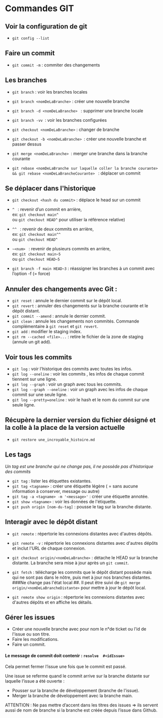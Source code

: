 # Commandes GIT

## Voir la configuration de git

- `git config --list`

## Faire un commit
- `git commit -m` : commiter des changements

## Les branches

- `git branch` : voir les branches locales
- `git branch <nomDeLaBranche>` : créer une nouvelle branche
- `git branch -d <nomDeLaBranche> ` : supprimer une branche locale
- `git branch -vv `: voir les branches configurées 

- `git checkout <nomDeLaBranche>` : changer de branche
- `git checkout -b <nomDeLaBranche> `: créer une nouvelle branche et passer dessus  

- `git merge <nomDeLaBranche> `: merger une branche dans la branche courante
- `git rebase <nomDeLaBranche sur laquelle coller la branche courante> && git rebase <nomDeLaBrancheCourante> ` : déplacer un commit 

## Se déplacer dans l'historique

- `git checkout <hash du commit>` : déplace le head sur un commit
- `^ `	: revenir d’un commit en arrière,  
ex: `git checkout main^`  
ou `git checkout HEAD^` pour utiliser la référence relative)  

- `^^ `	: revenir de deux commits en arrière,  
ex: `git checkout main^^`  
ou `git checkout HEAD^`
- `~<num> ` : revenir de plusieurs commits en arrière,  
ex: `git checkout main~5`  
ou `git checkout HEAD~5`  

- `git branch -f main HEAD~3` : réassigner les branches à un commit avec l’option -f (= force)


## Annuler des changements avec Git :

- `git reset` : annule le dernier commit sur le dépôt local.
- `git revert` : annuler des changements sur la branche courante et le dépôt distant.
- `git commit --amend` : annule le dernier commit.
- `git clean` :  annule les changements non commités. Commande complémentaire à `git reset` et `git revert`.
- `git add` : modifier le staging index.
- `git rm --cached <file>...` : retire le fichier de la zone de staging (annule un git add).

## Voir tous les commits

- `git log` :  voir l'historique des commits avec toutes les infos.
- `git log --oneline` : voir les commits , les infos de chaque commit tiennent sur une ligne.
- `git log --graph` : voir un graph avec tous les commits.
- `git log --graph --oneline` : voir un graph avec les infos de chaque commit sur une seule ligne.
- `git log --pretty=oneline` : voir le hash et le nom du commit sur une seule ligne.


## Récupère la dernier version du fichier désigné et la colle à la place de la version actuelle
 
- `git restore une_incroyable_histoire.md`

## Les tags

*Un tag est une branche qui ne change pas, il ne possède pas d'historique des commits*

- `git tag` : lister les étiquettes existantes.
- `git tag <tagname>` : créer une étiquette légère ( = sans aucune information à conserver, message ou autre)
- `git tag -a <tagname> -m '<message>'` : créer une étiquette annotée.
- `git show <tagname>` :  voir les données de l'étiquette.
- `git push origin [nom-du-tag]` : pousse le tag sur la branche distante.

## Interagir avec le dépôt distant
 
- `git remote` : répertorie les connexions distantes avec d'autres dépôts. 
- `git remote -v` : répertorie les connexions distantes avec d'autres dépôts et inclut l'URL de chaque connexion.
 
- `git checkout origin/<nomDeLaBranche>`  : détache le HEAD sur la branche distante. La branche sera mise à jour après un `git commit`.
- `git fetch` : télécharge les commits que le dépôt distant possède mais qui ne sont pas dans le nôtre, puis met à jour nos branches distantes. ###Ne change pas l'état local ##. 
Il peut être suivi de `git merge origin/<nomDeLaBrancheDistante>` pour mettre à jour le dépôt local.
- `git remote show origin` : répertorie les connexions distantes avec d'autres dépôts et en affiche les détails.

## Gérer les issues

- Créer une nouvelle branche avec pour nom le n°de ticket ou l'id de l'issue ou son titre.  
- Faire les modifications.
- Faire un commit.

#### Le message de commit doit contenir : `resolve  #<idIssue>` 
Cela permet fermer l’issue une fois que le commit est passé.

Une issue se referme quand le commit arrive sur la branche distante sur laquelle l’issue a été ouverte : 
- Pousser sur la branche de développement (branche de l'issue).
- Merger la branche de développement avec la branche main.


ATTENTION : Ne pas mettre d’accent dans les titres des issues => ils servent aussi de nom de branche si la branche est créée depuis l’issue dans Github.

